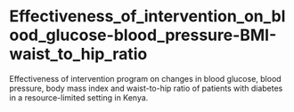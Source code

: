 # Effectiveness_of_intervention_on_blood_glucose-blood_pressure-BMI-waist_to_hip_ratio
Effectiveness of intervention program on changes in blood glucose, blood pressure, body mass index and waist-to-hip ratio of patients with diabetes in a resource-limited setting in Kenya.
